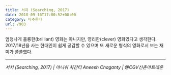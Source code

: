 ```yaml
---
title: 서치 (Searching, 2017)
date: 2018-09-16T17:00:52+00:00
category: 마주한다
url: /903
---
```


엄청나게 훌륭한(brilliant) 영화는 아니지만, 영리한(clever) 영화였다고 생각한다. 2017/18년을 사는 현대인이 쉽게 공감할 수 있으며 또 새로운 형식의 영화로서 보는 재미가 쏠쏠했다.

---

_서치 (Searching, 2017) | 아니쉬 차간티 Aneesh Chaganty | @CGV신촌아트레온_
